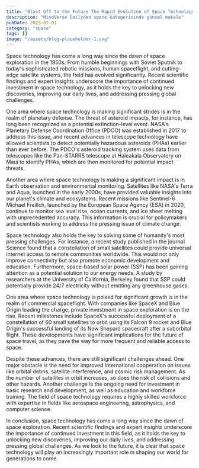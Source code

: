 ```yaml
---
title: "Blast Off to the Future The Rapid Evolution of Space Technology Revolutionizing Our Understanding of the Cosmos"
description: "MindVerse Dailyden space kategorisinde güncel makale"
pubDate: 2025-07-01
category: "space"
tags: []
image: "/assets/blog-placeholder-1.svg"
---
```


Space technology has come a long way since the dawn of space exploration in the 1950s. From humble beginnings with Soviet Sputnik to today's sophisticated robotic missions, human spaceflight, and cutting-edge satellite systems, the field has evolved significantly. Recent scientific findings and expert insights underscore the importance of continued investment in space technology, as it holds the key to unlocking new discoveries, improving our daily lives, and addressing pressing global challenges.

One area where space technology is making significant strides is in the realm of planetary defense. The threat of asteroid impacts, for instance, has long been recognized as a potential extinction-level event. NASA's Planetary Defense Coordination Office (PDCO) was established in 2017 to address this issue, and recent advances in telescope technology have allowed scientists to detect potentially hazardous asteroids (PHAs) earlier than ever before. The PDCO's asteroid tracking system uses data from telescopes like the Pan-STARRS telescope at Haleakala Observatory on Maui to identify PHAs, which are then monitored for potential impact threats.

Another area where space technology is making a significant impact is in Earth observation and environmental monitoring. Satellites like NASA's Terra and Aqua, launched in the early 2000s, have provided valuable insights into our planet's climate and ecosystems. Recent missions like Sentinel-6 Michael Freilich, launched by the European Space Agency (ESA) in 2020, continue to monitor sea level rise, ocean currents, and ice sheet melting with unprecedented accuracy. This information is crucial for policymakers and scientists working to address the pressing issue of climate change.

Space technology also holds the key to solving some of humanity's most pressing challenges. For instance, a recent study published in the journal Science found that a constellation of small satellites could provide universal internet access to remote communities worldwide. This would not only improve connectivity but also promote economic development and education. Furthermore, space-based solar power (SSP) has been gaining attention as a potential solution to our energy needs. A study by researchers at the University of California, Berkeley found that SSP could potentially provide 24/7 electricity without emitting any greenhouse gases.

One area where space technology is poised for significant growth is in the realm of commercial spaceflight. With companies like SpaceX and Blue Origin leading the charge, private investment in space exploration is on the rise. Recent milestones include SpaceX's successful deployment of a constellation of 60 small satellites to orbit using its Falcon 9 rocket and Blue Origin's successful landing of its New Shepard spacecraft after a suborbital flight. These developments have significant implications for the future of space travel, as they pave the way for more frequent and reliable access to space.

Despite these advances, there are still significant challenges ahead. One major obstacle is the need for improved international cooperation on issues like orbital debris, satellite interference, and cosmic risk management. As the number of satellites in orbit increases, so does the risk of collisions and other hazards. Another challenge is the ongoing need for investment in basic research and development, as well as education and workforce training. The field of space technology requires a highly skilled workforce with expertise in fields like aerospace engineering, astrophysics, and computer science.

In conclusion, space technology has come a long way since the dawn of space exploration. Recent scientific findings and expert insights underscore the importance of continued investment in this field, as it holds the key to unlocking new discoveries, improving our daily lives, and addressing pressing global challenges. As we look to the future, it is clear that space technology will play an increasingly important role in shaping our world for generations to come.